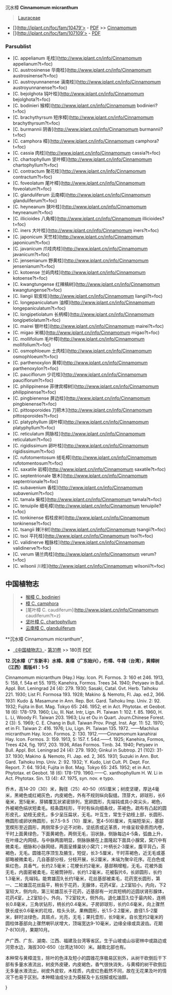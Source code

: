 沉水樟 **Cinnamomum micranthum**

> [Lauraceae](http://www.iplant.cn/info/Lauraceae?t=foc)
* [](http://iplant.cn/foc/fam/10479'> - [PDF](http://iplant.cn/foc/pdf/Lauraceae.pdf) >> [Cinnamomum](http://www.iplant.cn/info/Cinnamomum?t=foc)
* [](http://iplant.cn/foc/fam/107109'> - [PDF](http://www.iplant.cn/foc/pdf/Cinnamomum.pdf)

### Parsublist

* [C.  appelianum  毛桂](http://www.iplant.cn/info/Cinnamomum appelianum?t=foc)
* [C.  austrosinense  华南桂](http://www.iplant.cn/info/Cinnamomum austrosinense?t=foc)
* [C.  austroyunnanense  滇南桂](http://www.iplant.cn/info/Cinnamomum austroyunnanense?t=foc)
* [C.  bejolghota  钝叶桂](http://www.iplant.cn/info/Cinnamomum bejolghota?t=foc)
* [C.  bodinieri  猴樟](http://www.iplant.cn/info/Cinnamomum bodinieri?t=foc)
* [C.  brachythyrsum  短序樟](http://www.iplant.cn/info/Cinnamomum brachythyrsum?t=foc)
* [C.  burmannii  阴香](http://www.iplant.cn/info/Cinnamomum burmannii?t=foc)
* [C.  camphora  樟](http://www.iplant.cn/info/Cinnamomum camphora?t=foc)
* [C.  cassia  肉桂](http://www.iplant.cn/info/Cinnamomum cassia?t=foc)
* [C.  chartophyllum  坚叶樟](http://www.iplant.cn/info/Cinnamomum chartophyllum?t=foc)
* [C.  contractum  聚花桂](http://www.iplant.cn/info/Cinnamomum contractum?t=foc)
* [C.  foveolatum  尾叶樟](http://www.iplant.cn/info/Cinnamomum foveolatum?t=foc)
* [C.  glanduliferum  云南樟](http://www.iplant.cn/info/Cinnamomum glanduliferum?t=foc)
* [C.  heyneanum  狭叶桂](http://www.iplant.cn/info/Cinnamomum heyneanum?t=foc)
* [C.  illicioides  八角樟](http://www.iplant.cn/info/Cinnamomum illicioides?t=foc)
* [C.  iners  大叶桂](http://www.iplant.cn/info/Cinnamomum iners?t=foc)
* [C.  japonicum  天竺桂](http://www.iplant.cn/info/Cinnamomum japonicum?t=foc)
* [C.  javanicum  爪哇肉桂](http://www.iplant.cn/info/Cinnamomum javanicum?t=foc)
* [C.  jensenianum  野黄桂](http://www.iplant.cn/info/Cinnamomum jensenianum?t=foc)
* [C.  kotoense  兰屿肉桂](http://www.iplant.cn/info/Cinnamomum kotoense?t=foc)
* [C.  kwangtungense  红辣槁树](http://www.iplant.cn/info/Cinnamomum kwangtungense?t=foc)
* [C.  liangii  软皮桂](http://www.iplant.cn/info/Cinnamomum liangii?t=foc)
* [C.  longepaniculatum  油樟](http://www.iplant.cn/info/Cinnamomum longepaniculatum?t=foc)
* [C.  longipetiolatum  长柄樟](http://www.iplant.cn/info/Cinnamomum longipetiolatum?t=foc)
* [C.  mairei  银叶桂](http://www.iplant.cn/info/Cinnamomum mairei?t=foc)
* [C.  migao  米槁](http://www.iplant.cn/info/Cinnamomum migao?t=foc)
* [C.  mollifolium  毛叶樟](http://www.iplant.cn/info/Cinnamomum mollifolium?t=foc)
* [C.  osmophloeum  土肉桂](http://www.iplant.cn/info/Cinnamomum osmophloeum?t=foc)
* [C.  parthenoxylon  黄樟](http://www.iplant.cn/info/Cinnamomum parthenoxylon?t=foc)
* [C.  pauciflorum  少花桂](http://www.iplant.cn/info/Cinnamomum pauciflorum?t=foc)
* [C.  philippinense  菲律宾樟树](http://www.iplant.cn/info/Cinnamomum philippinense?t=foc)
* [C.  pingbienense  屏边桂](http://www.iplant.cn/info/Cinnamomum pingbienense?t=foc)
* [C.  pittosporoides  刀把木](http://www.iplant.cn/info/Cinnamomum pittosporoides?t=foc)
* [C.  platyphyllum  阔叶樟](http://www.iplant.cn/info/Cinnamomum platyphyllum?t=foc)
* [C.  reticulatum  网脉桂](http://www.iplant.cn/info/Cinnamomum reticulatum?t=foc)
* [C.  rigidissimum  卵叶桂](http://www.iplant.cn/info/Cinnamomum rigidissimum?t=foc)
* [C.  rufotomentosum  绒毛樟](http://www.iplant.cn/info/Cinnamomum rufotomentosum?t=foc)
* [C.  saxatile  岩樟](http://www.iplant.cn/info/Cinnamomum saxatile?t=foc)
* [C.  septentrionale  银木](http://www.iplant.cn/info/Cinnamomum septentrionale?t=foc)
* [C.  subavenium  香桂](http://www.iplant.cn/info/Cinnamomum subavenium?t=foc)
* [C.  tamala  柴桂](http://www.iplant.cn/info/Cinnamomum tamala?t=foc)
* [C.  tenuipile  细毛樟](http://www.iplant.cn/info/Cinnamomum tenuipile?t=foc)
* [C.  tonkinense  假桂皮树](http://www.iplant.cn/info/Cinnamomum tonkinense?t=foc)
* [C.  tsangii  辣汁树](http://www.iplant.cn/info/Cinnamomum tsangii?t=foc)
* [C.  tsoi  平托桂](http://www.iplant.cn/info/Cinnamomum tsoi?t=foc)
* [C.  validinerve  粗脉桂](http://www.iplant.cn/info/Cinnamomum validinerve?t=foc)
* [C.  verum  锡兰肉桂](http://www.iplant.cn/info/Cinnamomum verum?t=foc)
* [C.  wilsonii  川桂](http://www.iplant.cn/info/Cinnamomum wilsonii?t=foc)

## 中国植物志

> * [猴樟  C.  bodinieri](Cinnamomum-bodinieri-猴樟.md)
> * [樟  C.  camphora](Cinnamomum-camphora-樟.md)
> * [尾叶樟  C.  caudiferum](http://www.iplant.cn/info/Cinnamomum caudiferum?t=z)
> * [坚叶樟  C.  chartophyllum](Cinnamomum-chartophyllum-坚叶樟.md)
> * [云南樟  C.  glanduliferum](Cinnamomum-glanduliferum-云南樟.md)

**沉水樟 Cinnamomum micranthum",

* [《中国植物志》](http://www.iplant.cn/frps)- [第31卷](http://www.iplant.cn/frps/vol/31) >> 180页 [PDF](http://www.iplant.cn/frps/pdf/31/180a.PDF)

**12.沉水樟（广东新丰）水樟、臭樟（广东始兴），冇樟、牛樟（台湾），黄樟树（江西）图版41：1-5**

Cinnamomum micranthum (Hay.) Hay. Icon. Pl. Formos. 3: 160 et 246. 1913, 5: 158, f. 54a et 55. 1915; Kanehira, Formos. Trees 34. 1940; Petyaev in Bull. Appl. Bot. Leningrad 24 (4): 279. 1930; Sasaki, Catal. Gvt. Herb. Taihoku 221. 1930; List Fl. Formosa 193. 1928; Makino ＆ Nemoto, Fl. Jap. ed.2, 366. 1931: Kudo ＆ Masamune in Ann. Rep. Bot. Gard. Taihoku Imp. Univ. 2: 92. 1932; Fujita in Bot. Mag. Tokyo 65: 246. 1952; et in Act. Phytotax. et Geobot. 18 (6): 178-179. 1960; Liu, Ill. Nat. Intr, Lign. Pl. Taiwan 1: 102. f. 85. 1960, H. L. Li, Woody Fl. Taiwan 203. 1963; Liu et Ou in Quart. Journ.Chinese Forest. 2 (3): 5. 1969; C. E. Chang in Bull. Taiwan Prov. Pingt. Inst. Agr. 11: 52. 1970; et in Fl. Taiwan 2: 416. 1976; Liu, Lign. Pl. Taiwan 135. 1972. ——Machilus micranthum Hay. Icon. Formos. 2: 130. 1912.——Cinnamomum kanahirai Hay. Icon. Formos. 3: 159. 1913, 5: 157. f. 54d.——f. 1925; Kanehira, Formos, Trees 424, fig. 1917, 203. 1936, Atlas Formos. Timb. 34. 1940; Petyaev in Bull. Appl. Bot. Leningrad 24 (4): 279. 1930; Ginkul in Subtrop. 21 (102): 31-37. 1930; Makino ＆ Nemoto, Fl. Jap. ed. 2, 365. 1931; Suzuki in Ann. Bot. Gard. Taihoku Imp. Univ. 2: 92. 1932; Y. Kudo, List Cult. Pl. Dept. For. Report. 7: 64. 1934; Fujita in Bot. Mag. Tokyo 65: 245. 1952; et in Act. Phytotax. et Geobot. 18 (6): 178-179. 1960.——C. xanthophyllum H. W. Li in Act. Phytotax. Sin. 13 (4): 47. 1975, syn. nov. e typo.

乔木，高14-20（30）米，胸径（25）40-50（65)厘米；树皮坚硬，厚达4毫米，黑褐色或红褐灰色，内皮褐色，外有不规则纵向裂缝。顶芽大，卵球形，长6毫米，宽5毫米，芽鳞覆瓦状紧密排列，宽卵圆形，先端钝或具小突尖头，褐色，外被褐色绢状短柔毛。枝条圆柱形，干时有纵向细条纹，茶褐色，疏布有凸起的圆形皮孔，幼枝无皮孔，多少呈压扁状，无毛。叶互生，常生于幼枝上部，长圆形、椭圆形或卵状椭圆形，长7.5-9.5（10）厘米，宽4-5(6)厘米，先端短渐尖，基部宽楔形至近圆形，两侧常多少近不对称，坚纸质或近革质，叶缘呈软骨质而内卷，干时上面黄绿色，下面黄褐色，两侧无毛，羽状脉，侧脉每边4-5条，弧曲上升，在叶缘之内网结，与中脉两面明显，侧脉脉腋在上面隆起下面具小腺窝，窝穴中有微柔毛，细脉和小脉网结，两面呈蜂巢状小窝穴；叶柄长2-3厘米，腹平背凸，茶褐色，无毛。圆锥花序顶生及腋生，短促，长3-5厘米，干时茶褐色，近无毛或基部略被微柔毛，几自基部分枝，分枝开展，长2厘米，末端为聚伞花序。花白色或紫红色，具香气，长约2.5毫米；花梗长约2毫米，基部稍增粗，无毛。花被外面无毛，内面密被柔毛，花被筒钟形，长约1.2毫米，花被裂片6，长卵圆形，长约1.3毫米，先端钝。能育雄蕊9,长约1毫米，花丝基部被柔毛，花药宽长圆形，第一、二轮雄蕊花丝扁平，稍长于花药，无腺体，花药4室，上2室较小，内向，下2室较大，侧内向，第三轮雄蕊长于花药，近基部有一对具短柄的近圆状肾形腺体，花药4室，上2室较小，外向，下2室较大，侧外向。退化雄蕊3,位于最内轮，连柄长0.8毫米，三角状钻形，柄长约0.4毫米。子房卵球形，长约0.6毫米，向上骤然狭长成长0.6毫米的花柱，柱头头状。果椭圆形，长1.5-2.2厘米，直径1.5-2厘米，鲜时淡绿色，具斑点，光亮，无毛；果托壶形，长9毫米，自长宽约2毫米的圆柱体基部向上骤然喇叭状增大，顶端宽达9-10毫米，边缘全缘或具波齿。花期7-8(10)月，果期10月。

产广西、广东、湖南、江西、福建及台湾等省区。生于山坡或山谷密林中或路边或河旁水边，海拔300-650（台湾达1800）米。越南北部也有。

本种常与黄樟混生，除叶的色泽及短小的圆锥花序极易区别外，从树干砍倒后干下部有多量水液流出，树皮外皮硬，内皮褐色，香气很快消失，与黄樟的树干砍倒后无多量水液流出，树皮外皮软，木栓质，内皮红色截然不同，故在无花果及叶的情况下也易于区别。本种精油成分主为葵醛及十五烷醛或松油醇。

}